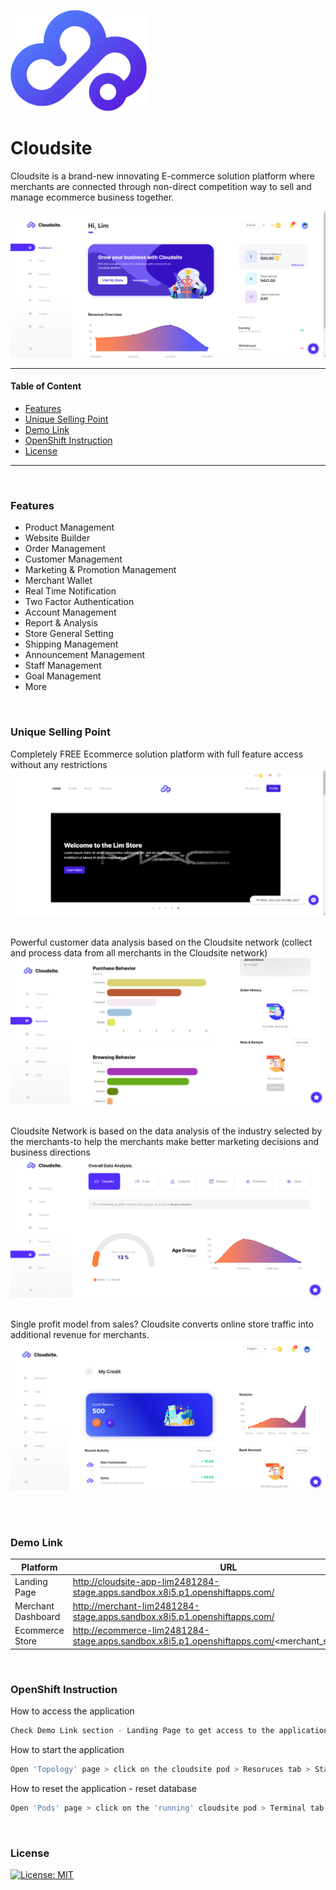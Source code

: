 
![N|Solid](https://raw.githubusercontent.com/lim2481284/apac-cloudsite/master/public/img/logo/logo.png)



# Cloudsite
Cloudsite is a brand-new innovating E-commerce solution platform where merchants are connected through non-direct competition way to sell and manage ecommerce business together.


![N|Solid](https://raw.githubusercontent.com/lim2481284/apac-cloudsite/master/public/img/picture/dashboard.PNG)


---

#### Table of Content

- [ Features ](#feature)
- [ Unique Selling Point ](#usp)
- [ Demo Link ](#demo)
- [ OpenShift Instruction ](#instruction)
- [ License ](#license)



---


&nbsp;&nbsp;
<a name="feature"></a>
### Features

- Product Management
- Website Builder
- Order Management
- Customer Management
- Marketing & Promotion Management
- Merchant Wallet 
- Real Time Notification 
- Two Factor Authentication 
- Account Management
- Report & Analysis
- Store General Setting
- Shipping Management
- Announcement Management
- Staff Management 
- Goal Management
- More


&nbsp;&nbsp;
<a name="usp"></a>
### Unique Selling Point

Completely FREE Ecommerce solution platform with full feature access without any restrictions
![N|Solid](https://raw.githubusercontent.com/lim2481284/apac-cloudsite/master/public/img/picture/ecommerce.PNG)
&nbsp;


Powerful customer data analysis based on the Cloudsite network (collect and process data from all merchants in the Cloudsite network)
![N|Solid](https://raw.githubusercontent.com/lim2481284/apac-cloudsite/master/public/img/picture/customer.PNG)
&nbsp;


Cloudsite Network is based on the data analysis of the industry selected by the merchants-to help the merchants make better marketing decisions and business directions
![N|Solid](https://raw.githubusercontent.com/lim2481284/apac-cloudsite/master/public/img/picture/analysis.PNG)
&nbsp;



Single profit model from sales? Cloudsite converts online store traffic into additional revenue for merchants.
![N|Solid](https://raw.githubusercontent.com/lim2481284/apac-cloudsite/master/public/img/picture/revenue.PNG)
&nbsp;




&nbsp;&nbsp;
<a name="demo"></a>
### Demo Link


| Platform | URL |
| ------ | ------ |
| Landing Page | http://cloudsite-app-lim2481284-stage.apps.sandbox.x8i5.p1.openshiftapps.com/ |
| Merchant Dashboard |  http://merchant-lim2481284-stage.apps.sandbox.x8i5.p1.openshiftapps.com/ |
| Ecommerce Store | http://ecommerce-lim2481284-stage.apps.sandbox.x8i5.p1.openshiftapps.com/<merchant_store_domain> |



&nbsp;&nbsp;
<a name="instruction"></a>
### OpenShift Instruction


How to access the application 

```sh
Check Demo Link section - Landing Page to get access to the application
```


How to start the application

```sh
Open 'Topology' page > click on the cloudsite pod > Resoruces tab > Start build
```


How to reset the application - reset database 

```sh
Open 'Pods' page > click on the 'running' cloudsite pod > Terminal tab > run command 'php artisan migrate:fresh' 
```
&nbsp;&nbsp;

<a name="license"></a>
### License

[![License: MIT](https://img.shields.io/badge/License-MIT-yellow.svg)](https://opensource.org/licenses/MIT)

